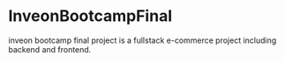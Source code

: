 # InveonBootcampFinal
 inveon bootcamp final project is a fullstack e-commerce project including backend and frontend.
